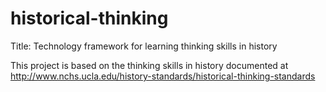 historical-thinking
===================

Title: Technology framework for learning thinking skills in history

This project is based on the thinking skills in history documented at 
http://www.nchs.ucla.edu/history-standards/historical-thinking-standards 

